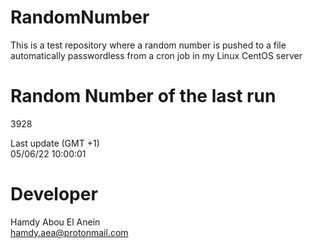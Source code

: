 # RandomNumber    
This is a test repository where a random number is pushed to a file automatically passwordless from a cron job in my Linux CentOS server    
# Random Number of the last run   
3928
      
Last update (GMT +1)    
05/06/22 10:00:01
# Developer    
Hamdy Abou El Anein   
hamdy.aea@protonmail.com
